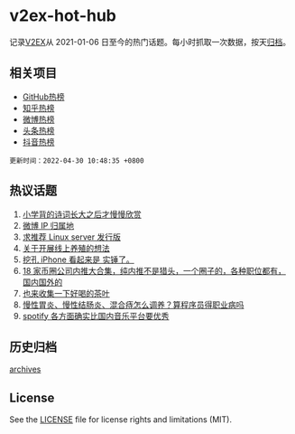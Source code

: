 # v2ex-hot-hub

 记录[V2EX](https://www.v2ex.com/)从 2021-01-06 日至今的热门话题。每小时抓取一次数据，按天[归档](archives)。
 
 ## 相关项目

- [GitHub热榜](https://github.com/snaildev/github-hot-hub)
- [知乎热榜](https://github.com/snaildev/zhihu-hot-hub)
- [微博热榜](https://github.com/snaildev/weibo-hot-hub)
- [头条热榜](https://github.com/snaildev/toutiao-hot-hub)
- [抖音热榜](https://github.com/snaildev/douyin-hot-hub)


 `更新时间：2022-04-30 10:48:35 +0800`

## 热议话题

1. [小学背的诗词长大之后才慢慢欣赏](https://www.v2ex.com/t/850010)
1. [微博 IP 归属地](https://www.v2ex.com/t/850097)
1. [求推荐 Linux server 发行版](https://www.v2ex.com/t/849966)
1. [关于开展线上养殖的想法](https://www.v2ex.com/t/849984)
1. [挖孔 iPhone 看起来是 实锤了。](https://www.v2ex.com/t/850063)
1. [18 家币圈公司内推大合集，纯内推不是猎头，一个圈子的，各种职位都有，国内国外的](https://www.v2ex.com/t/849972)
1. [也来收集一下好喝的茶叶](https://www.v2ex.com/t/850039)
1. [慢性胃炎、慢性结肠炎、混合痔怎么调养？算程序员得职业病吗](https://www.v2ex.com/t/850013)
1. [spotify 各方面确实比国内音乐平台要优秀](https://www.v2ex.com/t/850065)

## 历史归档

[archives](archives)

## License

See the [LICENSE](LICENSE) file for license rights and limitations (MIT).
